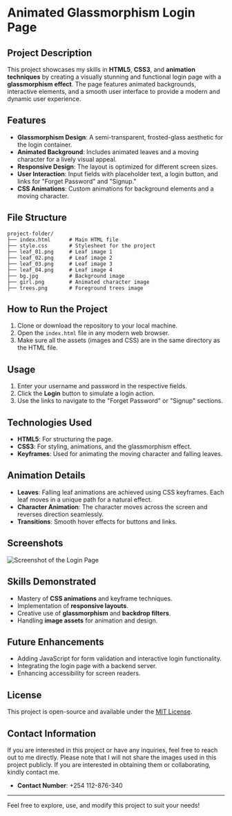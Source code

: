 # Animated Glassmorphism Login Page

## Project Description
This project showcases my skills in **HTML5**, **CSS3**, and **animation techniques** by creating a visually stunning and functional login page with a **glassmorphism effect**. The page features animated backgrounds, interactive elements, and a smooth user interface to provide a modern and dynamic user experience.

## Features
- **Glassmorphism Design**: A semi-transparent, frosted-glass aesthetic for the login container.
- **Animated Background**: Includes animated leaves and a moving character for a lively visual appeal.
- **Responsive Design**: The layout is optimized for different screen sizes.
- **User Interaction**: Input fields with placeholder text, a login button, and links for "Forget Password" and "Signup."
- **CSS Animations**: Custom animations for background elements and a moving character.

## File Structure
```
project-folder/
├── index.html      # Main HTML file
├── style.css       # Stylesheet for the project
├── leaf_01.png     # Leaf image 1
├── leaf_02.png     # Leaf image 2
├── leaf_03.png     # Leaf image 3
├── leaf_04.png     # Leaf image 4
├── bg.jpg          # Background image
├── girl.png        # Animated character image
├── trees.png       # Foreground trees image
```

## How to Run the Project
1. Clone or download the repository to your local machine.
2. Open the `index.html` file in any modern web browser.
3. Make sure all the assets (images and CSS) are in the same directory as the HTML file.

## Usage
1. Enter your username and password in the respective fields.
2. Click the **Login** button to simulate a login action.
3. Use the links to navigate to the "Forget Password" or "Signup" sections.

## Technologies Used
- **HTML5**: For structuring the page.
- **CSS3**: For styling, animations, and the glassmorphism effect.
- **Keyframes**: Used for animating the moving character and falling leaves.

## Animation Details
- **Leaves**: Falling leaf animations are achieved using CSS keyframes. Each leaf moves in a unique path for a natural effect.
- **Character Animation**: The character moves across the screen and reverses direction seamlessly.
- **Transitions**: Smooth hover effects for buttons and links.

## Screenshots
![Screenshot of the Login Page](placeholder_for_screenshot)

## Skills Demonstrated
- Mastery of **CSS animations** and keyframe techniques.
- Implementation of **responsive layouts**.
- Creative use of **glassmorphism** and **backdrop filters**.
- Handling **image assets** for animation and design.

## Future Enhancements
- Adding JavaScript for form validation and interactive login functionality.
- Integrating the login page with a backend server.
- Enhancing accessibility for screen readers.

## License
This project is open-source and available under the [MIT License](LICENSE).

## Contact Information
If you are interested in this project or have any inquiries, feel free to reach out to me directly. Please note that I will not share the images used in this project publicly. If you are interested in obtaining them or collaborating, kindly contact me.

- **Contact Number**: +254 112-876-340

---

Feel free to explore, use, and modify this project to suit your needs!

